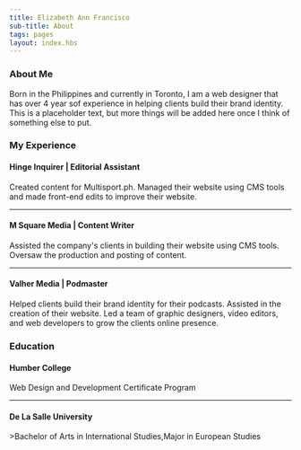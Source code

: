 ```yaml
---
title: Elizabeth Ann Francisco
sub-title: About
tags: pages
layout: index.hbs
---
```

<section class="about">
    <h3>About Me</h3>
    <p>Born in the Philippines and currently in Toronto, I am a web designer that has over 4 year sof experience in helping clients build their brand identity. This is a placeholder text, but more things will be added here once I think of something else to put.</p>
    <div class="experience">
        <h3>My Experience</h3>
        <section class="background">
            <div class="jobs">
                <h4>Hinge Inquirer | Editorial Assistant</h4>
                <p class="decsription">Created content for Multisport.ph. Managed their website using CMS tools and made front-end edits to improve their website.</p>
            </div>
            <hr>
            <div class="jobs">
                <h4>M Square Media | Content Writer</h4>
                <p class="decsription">Assisted the company's clients in building their website using CMS tools. Oversaw the production and posting of content. </p>
            </div>
            <hr>
            <div class="jobs">
                <h4>Valher Media | Podmaster</h4>
                <p class="decsription">Helped clients build their brand identity for their podcasts. Assisted in the creation of their website. Led a team of graphic designers, video editors, and web developers to grow the clients online presence.</p>
            </div>
        </section>
    </div>
    <div class="studies">
        <h3>Education</h3>
        <section class="education">
            <div class="school">
                <h4>Humber College </h4>
                <p>Web Design and Development Certificate Program</p>
            </div>
            <hr>
            <div class="school">
                <h4>De La Salle University</h4>
                <p>>Bachelor of Arts in International Studies,Major in European Studies</p>
            </div>
        </section>
    </div>
</section>